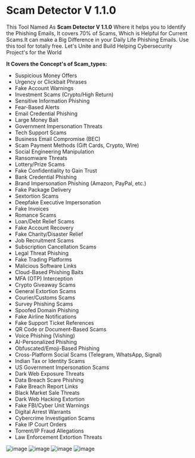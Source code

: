 # Scam Detector V 1.1.0
This Tool Named As **Scam Detector V 1.1.0** Where it helps you to Identify the Phishing Emails, 
It covers 70% of Scams, Which is Helpful for Current Scams.It can make a Big Difference in your Daily Life Phishing Emails.
Use this tool for totally free.
Let's Unite and Build Helping Cybersecurity Project's for the World 

__**It Covers the Concept's of Scam_types:**__


  - Suspicious Money Offers
  - Urgency or Clickbait Phrases
  - Fake Account Warnings
  - Investment Scams (Crypto/High Return)
  - Sensitive Information Phishing
  - Fear-Based Alerts
  - Email Credential Phishing
  - Large Money Bait
  - Government Impersonation Threats
  - Tech Support Scams
  - Business Email Compromise (BEC)
  - Scam Payment Methods (Gift Cards, Crypto, Wire)
  - Social Engineering Manipulation
  - Ransomware Threats
  - Lottery/Prize Scams
  - Fake Confidentiality to Gain Trust
  - Bank Credential Phishing
  - Brand Impersonation Phishing (Amazon, PayPal, etc.)
  - Fake Package Delivery
  - Sextortion Scams
  - Deepfake Executive Impersonation
  - Fake Invoices
  - Romance Scams
  - Loan/Debt Relief Scams
  - Fake Account Recovery
  - Fake Charity/Disaster Relief
  - Job Recruitment Scams
  - Subscription Cancellation Scams
  - Legal Threat Phishing
  - Fake Trading Platforms
  - Malicious Software Links
  - Cloud-Based Phishing Baits
  - MFA (OTP) Interception
  - Crypto Giveaway Scams
  - General Extortion Scams
  - Courier/Customs Scams
  - Survey Phishing Scams
  - Spoofed Domain Phishing
  - Fake Airline Notifications
  - Fake Support Ticket References
  - QR Code or Document-Based Scams
  - Voice Phishing (Vishing)
  - AI-Personalized Phishing
  - Obfuscated/Emoji-Based Phishing
  - Cross-Platform Social Scams (Telegram, WhatsApp, Signal)
  - Indian Tax or Identity Scams
  - US Government Impersonation Scams
  - Dark Web Exposure Threats
  - Data Breach Scare Phishing
  - Fake Breach Report Links
  - Black Market Sale Threats
  - Dark Web Hacking Extortion
  - Fake FBI/Cyber Unit Warnings
  - Digital Arrest Warrants
  - Cybercrime Investigation Scams
  - Fake IP Court Orders
  - Torrent/IP Fraud Allegations
  - Law Enforcement Extortion Threats

![image](https://github.com/user-attachments/assets/983c00ad-2127-4845-9eb6-060c7bf7d55f)
![image](https://github.com/user-attachments/assets/766ce625-2c64-40ab-bd6b-509e8f67bf80)
![image](https://github.com/user-attachments/assets/2155ef82-2306-4572-9180-7f1a01a1b8e5)
![image](https://github.com/user-attachments/assets/80f66800-ed50-4d57-9d4d-77fcdd8cc8b3)


